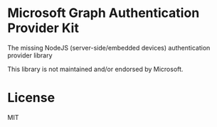 # Microsoft Graph Authentication Provider Kit

The missing NodeJS (server-side/embedded devices) authentication provider library

This library is not maintained and/or endorsed by Microsoft.

# License 

MIT